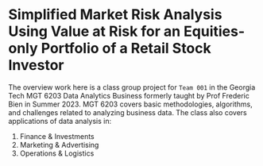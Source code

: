 # Simplified Market Risk Analysis Using Value at Risk for an Equities-only Portfolio of a Retail Stock Investor

The overview work here is a class group project for `Team 001` in the Georgia Tech MGT 6203 Data Analytics Business formerly taught by Prof Frederic Bien in Summer 2023. MGT 6203 covers basic methodologies, algorithms, and challenges related to analyzing business data. The class also covers applications of data analysis in:
1)	Finance & Investments
2)	Marketing & Advertising
3)	Operations & Logistics
